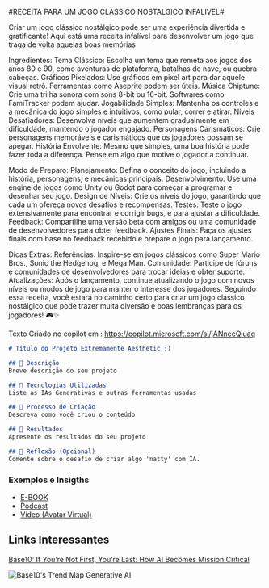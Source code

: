   #RECEITA PARA UM JOGO CLASSICO NOSTALGICO INFALIVEL#

Criar um jogo clássico nostálgico pode ser uma experiência divertida e gratificante! Aqui está uma receita infalível para desenvolver um jogo que traga de volta aquelas boas memórias

Ingredientes:
Tema Clássico: Escolha um tema que remeta aos jogos dos anos 80 e 90, como aventuras de plataforma, batalhas de nave, ou quebra-cabeças.
Gráficos Pixelados: Use gráficos em pixel art para dar aquele visual retrô. Ferramentas como Aseprite podem ser úteis.
Música Chiptune: Crie uma trilha sonora com sons 8-bit ou 16-bit. Softwares como FamiTracker podem ajudar.
Jogabilidade Simples: Mantenha os controles e a mecânica do jogo simples e intuitivos, como pular, correr e atirar.
Níveis Desafiadores: Desenvolva níveis que aumentem gradualmente em dificuldade, mantendo o jogador engajado.
Personagens Carismáticos: Crie personagens memoráveis e carismáticos que os jogadores possam se apegar.
História Envolvente: Mesmo que simples, uma boa história pode fazer toda a diferença. Pense em algo que motive o jogador a continuar.

Modo de Preparo:
Planejamento: Defina o conceito do jogo, incluindo a história, personagens, e mecânicas principais.
Desenvolvimento: Use uma engine de jogos como Unity ou Godot para começar a programar e desenhar seu jogo.
Design de Níveis: Crie os níveis do jogo, garantindo que cada um ofereça novos desafios e recompensas.
Testes: Teste o jogo extensivamente para encontrar e corrigir bugs, e para ajustar a dificuldade.
Feedback: Compartilhe uma versão beta com amigos ou uma comunidade de desenvolvedores para obter feedback.
Ajustes Finais: Faça os ajustes finais com base no feedback recebido e prepare o jogo para lançamento.

Dicas Extras:
Referências: Inspire-se em jogos clássicos como Super Mario Bros., Sonic the Hedgehog, e Mega Man.
Comunidade: Participe de fóruns e comunidades de desenvolvedores para trocar ideias e obter suporte.
Atualizações: Após o lançamento, continue atualizando o jogo com novos níveis ou modos de jogo para manter o interesse dos jogadores.
Seguindo essa receita, você estará no caminho certo para criar um jogo clássico nostálgico que pode trazer muita diversão e boas lembranças para os jogadores! 🎮✨


Texto Criado no copilot em :
https://copilot.microsoft.com/sl/jANnecQiuaq

```markdown
# Título do Projeto Extremamente Aesthetic ;)

## 📒 Descrição
Breve descrição do seu projeto

## 🤖 Tecnologias Utilizadas
Liste as IAs Generativas e outras ferramentas usadas

## 🧐 Processo de Criação
Descreva como você criou o conteúdo

## 🚀 Resultados
Apresente os resultados do seu projeto

## 💭 Reflexão (Opcional)
Comente sobre o desafio de criar algo 'natty' com IA.
```

### Exemplos e Insigths

- [E-BOOK](/exemplos/E-BOOK.md)
- [Podcast](/exemplos/PODCAST.md)
- [Vídeo (Avatar Virtual)](/exemplos/VIDEO.md)

## Links Interessantes

[Base10: If You’re Not First, You’re Last: How AI Becomes Mission Critical](https://base10.vc/post/generative-ai-mission-critical/)

![Base10's Trend Map Generative AI](https://github.com/digitalinnovationone/lab-natty-or-not/assets/730492/f4df26e8-f8f7-4419-8252-c69d73ea930c)
